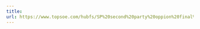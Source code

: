 ```yaml
---
title: 
url: https://www.topsoe.com/hubfs/SP%20second%20party%20oppion%20final%2013052024.pdf
---
```


